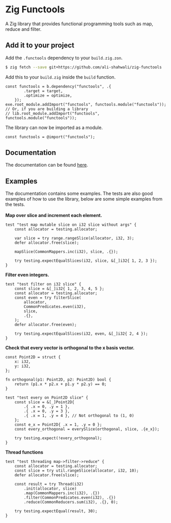# Zig Functools

A Zig library that provides functional programming tools such as map, reduce and filter.

## Add it to your project

Add the `.functools` dependency to your `build.zig.zon`.

```sh
$ zig fetch --save git+https://github.com/ali-shahwali/zig-functools
```

Add this to your `build.zig` inside the `build` function.

```zig
const functools = b.dependency("functools", .{
        .target = target,
        .optimize = optimize,
    });
exe.root_module.addImport("functools", functools.module("functools"));
// Or, if you are building a library
// lib.root_module.addImport("functools", functools.module("functools"));
```

The library can now be imported as a module.

```zig
const functools = @import("functools");
```

## Documentation
The documentation can be found [here](https://ali-shahwali.github.io/zig-functools/).

## Examples
The documentation contains some examples. The tests are also good examples of how to use the library, below are some simple examples from the tests. <br> <br>
**Map over slice and increment each element.**

```zig
test "test map mutable slice on i32 slice without args" {
    const allocator = testing.allocator;

    var slice = try range.rangeSlice(allocator, i32, 3);
    defer allocator.free(slice);

    mapSlice(CommonMappers.inc(i32), slice, .{});

    try testing.expectEqualSlices(i32, slice, &[_]i32{ 1, 2, 3 });
}
```

**Filter even integers.**

```zig
test "test filter on i32 slice" {
    const slice = &[_]i32{ 1, 2, 3, 4, 5 };
    const allocator = testing.allocator;
    const even = try filterSlice(
        allocator,
        CommonPredicates.even(i32),
        slice,
        .{},
    );
    defer allocator.free(even);

    try testing.expectEqualSlices(i32, even, &[_]i32{ 2, 4 });
}
```

**Check that every vector is orthogonal to the x basis vector.**

```zig
const Point2D = struct {
    x: i32,
    y: i32,
};

fn orthogonal(p1: Point2D, p2: Point2D) bool {
    return (p1.x * p2.x + p1.y * p2.y) == 0;
}

test "test every on Point2D slice" {
    const slice = &[_]Point2D{
        .{ .x = 0, .y = 1 },
        .{ .x = 0, .y = 3 },
        .{ .x = 1, .y = 4 }, // Not orthogonal to (1, 0)
    };
    const e_x = Point2D{ .x = 1, .y = 0 };
    const every_orthogonal = everySlice(orthogonal, slice, .{e_x});

    try testing.expect(!every_orthogonal);
}
```
**Thread functions**
```zig
test "test threading map->filter->reduce" {
    const allocator = testing.allocator;
    const slice = try util.rangeSlice(allocator, i32, 10);
    defer allocator.free(slice);

    const result = try Thread(i32)
        .init(allocator, slice)
        .map(CommonMappers.inc(i32), .{})
        .filter(CommonPredicates.even(i32), .{})
        .reduce(CommonReducers.sum(i32), .{}, 0);

    try testing.expectEqual(result, 30);
}
```

